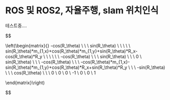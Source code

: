 # ROS 및 ROS2, 자율주행, slam 위치인식

테스트중....

$$



\left(\begin{matrix}{}
-cos(R_\theta) \ \ \   sin(R_\theta) \ \ \ \ \   sin(R_\theta)*m_{1,x}+cos(R_\theta)*m_{1,y}+sin(R_\theta)*R_x-cos(R_\theta)*R_y \ \ \ \ \ \  -cos(R_\theta) \ \ \  sin(R_\theta) \ \ \ 0 \\
sin(R_\theta) \ \ \  -cos(R_\theta) \ \ \  -cos(R_\theta)*m_{1,x}-sin(R_\theta)*m_{1,y}+cos(R_\theta)*R_x+sin(R_\theta)*R_y \ \ \  -sin(R_\theta) \ \ \  cos(R_\theta) \ \ \ 0 \\ 
0 \ 0 \ -1 \ 0 \ 0 \ 1

\end{matrix}\right)


$$
